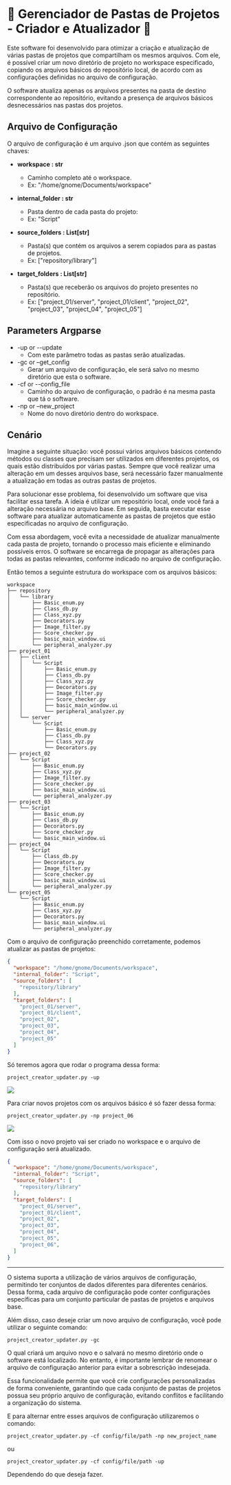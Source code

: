 # :construction: **Gerenciador de Pastas de Projetos - Criador e Atualizador** :construction:

Este software foi desenvolvido para otimizar a criação e atualização de várias pastas de projetos que compartilham os mesmos arquivos. Com ele, é possível criar um novo diretório de projeto no workspace especificado, copiando os arquivos básicos do repositório local, de acordo com as configurações definidas no arquivo de configuração.

O software atualiza apenas os arquivos presentes na pasta de destino correspondente ao repositório, evitando a presença de arquivos básicos desnecessários nas pastas dos projetos.

## Arquivo de Configuração
O arquivo de configuração é um arquivo .json que contém as seguintes chaves:

- **workspace : str**
	- Caminho completo até o workspace.
	- Ex: "/home/gnome/Documents/workspace"  
	
- **internal_folder : str**
	- Pasta dentro de cada pasta do projeto:
	- Ex: "Script"

- **source_folders : List[str]**
	- Pasta(s) que contém os arquivos a serem copiados para as pastas de projetos.
	- Ex: ["repository/library"]

- **target_folders : List[str]**
	- Pasta(s) que receberão os arquivos do projeto presentes no repositório.
 	- Ex: ["project_01/server", "project_01/client", "project_02", "project_03", "project_04", "project_05"] 

## Parameters Argparse

- -up or --update
  - Com este parâmetro todas as pastas serão atualizadas.
- -gc or –get_config
  - Gerar um arquivo de configuração, ele será salvo no mesmo diretório que esta o software.
- -cf or --config_file
  - Caminho do arquivo de configuração, o padrão é na mesma pasta que tá o software.
- -np or –new_project
  - Nome do novo diretório dentro do workspace.

## Cenário

Imagine a seguinte situação: você possui vários arquivos básicos contendo métodos ou classes que precisam ser utilizados em diferentes projetos, os quais estão distribuídos por várias pastas. Sempre que você realizar uma alteração em um desses arquivos base, será necessário fazer manualmente a atualização em todas as outras pastas de projetos.

Para solucionar esse problema, foi desenvolvido um software que visa facilitar essa tarefa. A ideia é utilizar um repositório local, onde você fará a alteração necessária no arquivo base. Em seguida, basta executar esse software para atualizar automaticamente as pastas de projetos que estão especificadas no arquivo de configuração.

Com essa abordagem, você evita a necessidade de atualizar manualmente cada pasta de projeto, tornando o processo mais eficiente e eliminando possíveis erros. O software se encarrega de propagar as alterações para todas as pastas relevantes, conforme indicado no arquivo de configuração.

Então temos a seguinte estrutura do workspace com os arquivos básicos:
```shell
workspace
├── repository
│   └── library
│       ├── Basic_enum.py
│       ├── Class_db.py
│       ├── Class_xyz.py
│       ├── Decorators.py
│       ├── Image_filter.py
│       ├── Score_checker.py
│       ├── basic_main_window.ui
│       └── peripheral_analyzer.py
├── project_01
│   ├── client
│   │   └── Script
│   │       ├── Basic_enum.py
│   │       ├── Class_db.py
│   │       ├── Class_xyz.py
│   │       ├── Decorators.py
│   │       ├── Image_filter.py
│   │       ├── Score_checker.py
│   │       ├── basic_main_window.ui
│   │       └── peripheral_analyzer.py
│   └── server
│       └── Script
│           ├── Basic_enum.py
│           ├── Class_db.py
│           ├── Class_xyz.py
│           └── Decorators.py
├── project_02
│   └── Script
│       ├── Basic_enum.py
│       ├── Class_xyz.py
│       ├── Image_filter.py
│       ├── Score_checker.py
│       ├── basic_main_window.ui
│       └── peripheral_analyzer.py
├── project_03
│   └── Script
│       ├── Basic_enum.py
│       ├── Class_db.py
│       ├── Decorators.py
│       ├── Score_checker.py
│       └── basic_main_window.ui
├── project_04
│   └── Script
│       ├── Class_db.py
│       ├── Decorators.py
│       ├── Image_filter.py
│       ├── Score_checker.py
│       ├── basic_main_window.ui
│       └── peripheral_analyzer.py
└── project_05
    └── Script
        ├── Basic_enum.py
        ├── Class_xyz.py
        ├── Decorators.py
        ├── basic_main_window.ui
        └── peripheral_analyzer.py
```
Com o arquivo de configuração preenchido corretamente, podemos atualizar as pastas de projetos:
```json
{
  "workspace": "/home/gnome/Documents/workspace",
  "internal_folder": "Script",
  "source_folders": [
    "repository/library"
  ],
  "target_folders": [
    "project_01/server",
    "project_01/client",
    "project_02",
    "project_03",
    "project_04",
    "project_05"
  ]
}
```
Só teremos agora que rodar o programa dessa forma:
```
project_creator_updater.py -up
```
 ![](https://github.com/yhagor/Project_folder_creator_and_updater/blob/main/docs/updating_all_directories.gif)

Para criar novos projetos com os arquivos básico é só fazer dessa forma:
```
project_creator_updater.py -np project_06
```
 ![](https://github.com/yhagor/Project_folder_creator_and_updater/blob/main/docs/creating_project_directory.gif)

Com isso o novo projeto vai ser criado no workspace e o arquivo de configuração será atualizado.
```json
{
  "workspace": "/home/gnome/Documents/workspace",
  "internal_folder": "Script",
  "source_folders": [
    "repository/library"
  ],
  "target_folders": [
    "project_01/server",
    "project_01/client",
    "project_02",
    "project_03",
    "project_04",
    "project_05",
    "project_06",
  ]
}
```
****
O sistema suporta a utilização de vários arquivos de configuração, permitindo ter conjuntos de dados diferentes para diferentes cenários. Dessa forma, cada arquivo de configuração pode conter configurações específicas para um conjunto particular de pastas de projetos e arquivos base.

Além disso, caso deseje criar um novo arquivo de configuração, você pode utilizar o seguinte comando:
```
project_creator_updater.py -gc
```
O qual criará um arquivo novo e o salvará no mesmo diretório onde o software está localizado. No entanto, é importante lembrar de renomear o arquivo de configuração anterior para evitar a sobrescrição indesejada.

Essa funcionalidade permite que você crie configurações personalizadas de forma conveniente, garantindo que cada conjunto de pastas de projetos possua seu próprio arquivo de configuração, evitando conflitos e facilitando a organização do sistema.

E para alternar entre esses arquivos de configuração utilizaremos o comando:
```
project_creator_updater.py -cf config/file/path -np new_project_name
```
ou
```
project_creator_updater.py -cf config/file/path -up
```
Dependendo do que deseja fazer.
